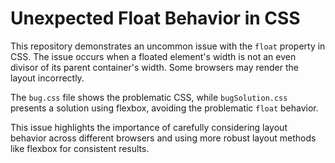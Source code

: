 # Unexpected Float Behavior in CSS

This repository demonstrates an uncommon issue with the `float` property in CSS.  The issue occurs when a floated element's width is not an even divisor of its parent container's width. Some browsers may render the layout incorrectly.

The `bug.css` file shows the problematic CSS, while `bugSolution.css` presents a solution using flexbox, avoiding the problematic `float` behavior. 

This issue highlights the importance of carefully considering layout behavior across different browsers and using more robust layout methods like flexbox for consistent results.